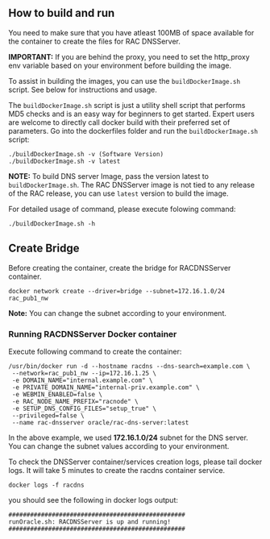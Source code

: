 ## How to build and run
You need to make sure that you have atleast 100MB of space available for the container to create the files for RAC DNSServer.

**IMPORTANT:** If you are behind the proxy, you need to set the http_proxy env variable based on your environment before building the image.

To assist in building the images, you can use the `buildDockerImage.sh` script. See below for instructions and usage.

The `buildDockerImage.sh` script is just a utility shell script that performs MD5 checks and is an easy way for beginners to get started. Expert users are welcome to directly call docker build with their preferred set of parameters. Go into the dockerfiles folder and run the `buildDockerImage.sh` script:

```
./buildDockerImage.sh -v (Software Version)
./buildDockerImage.sh -v latest
```
**NOTE:** To build DNS server Image, pass the version latest to `buildDockerImage.sh`. The RAC DNSServer image is not tied to any release of the RAC release, you can use `latest` version to build the image.

For detailed usage of command, please execute folowing command:

`./buildDockerImage.sh -h`

## Create Bridge
Before creating the container, create the bridge for RACDNSServer container.

```
docker network create --driver=bridge --subnet=172.16.1.0/24 rac_pub1_nw
```
**Note:** You can change the subnet according to your environment.

### Running RACDNSServer Docker container
Execute following command to create the container:

```
/usr/bin/docker run -d --hostname racdns --dns-search=example.com \
 --network=rac_pub1_nw --ip=172.16.1.25 \
 -e DOMAIN_NAME="internal.example.com" \
 -e PRIVATE_DOMAIN_NAME="internal-priv.example.com" \
 -e WEBMIN_ENABLED=false \
 -e RAC_NODE_NAME_PREFIX="racnode" \
 -e SETUP_DNS_CONFIG_FILES="setup_true" \
 --privileged=false \
 --name rac-dnsserver oracle/rac-dns-server:latest
 ```

In the above example, we used **172.16.1.0/24** subnet for the DNS server. You can change the subnet values according to your environment.

To check the DNSServer container/services creation logs, please tail docker logs. It will take 5 minutes to create the racdns container service.

```
docker logs -f racdns
```

you should see the following in docker logs output:

```
#################################################
runOracle.sh: RACDNSServer is up and running!
#################################################
```

